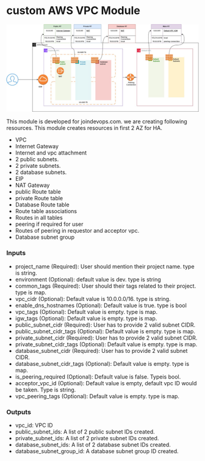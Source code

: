 # custom AWS VPC Module

![alt text](vpc-2.jpg)

This module is developed for joindevops.com. we are creating following resources. This module creates resources in first 2 AZ for HA.
* VPC
* Internet Gateway
* Internet and vpc attachment
* 2 public subnets.
* 2 private subnets.
* 2 database subnets.
* EIP
* NAT Gateway
* public Route table
* private Route table
* Database Route table
* Route table associations
* Routes in all tables
* peering if required for user
* Routes of peering in requestor and acceptor vpc.
* Database subnet group

### Inputs
* project_name (Required): User should mention their project name. type is string.
* environment (Optional): default value is dev. type is string
* common_tags (Required): User should their tags related to their project. type is map.
* vpc_cidr (Optional): Default value is 10.0.0.0/16. type is string.
* enable_dns_hostnames (Optional): Default value is true. type is bool
* vpc_tags (Optional): Default value is empty. type is map.
* igw_tags (Optional): Default value is empty. type is map.
* public_subnet_cidr (Required): User has to provide 2 valid subnet CIDR.
* public_subnet_cidr_tags (Optional): Default value is empty. type is map.
* private_subnet_cidr (Required): User has to provide 2 valid subnet CIDR.
* private_subnet_cidr_tags (Optional): Default value is empty. type is map.
* database_subnet_cidr (Required): User has to provide 2 valid subnet CIDR.
* database_subnet_cidr_tags (Optional): Default value is empty. type is map.
* is_peering_required (Optional): Default value is false. Typeis bool.
* acceptor_vpc_id (Optional): Default value is empty, default vpc ID would be taken. Type is string.
* vpc_peering_tags (Optional): Default value is empty. type is map.

### Outputs
* vpc_id: VPC ID
* public_subnet_ids: A list of 2 public subnet IDs created.
* private_subnet_ids: A list of 2 private subnet IDs created.
* database_subnet_ids: A list of 2 database subnet IDs created.
* database_subnet_group_id: A database subnet group ID created.